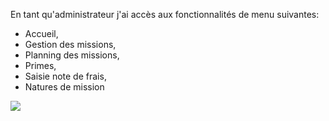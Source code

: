 En tant qu'administrateur j'ai accès aux fonctionnalités de menu suivantes:
* Accueil, 
* Gestion des missions, 
* Planning des missions, 
* Primes, 
* Saisie note de frais, 
* Natures de mission

![](https://github.com/DiginamicFormation/ressources-atelier/raw/master/gestion-des-missions/Accueil.admin.png)
